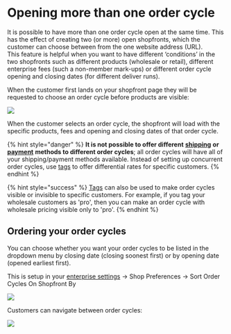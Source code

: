 # Opening more than one order cycle

It is possible to have more than one order cycle open at the same time. This has the effect of creating two \(or more\) open shopfronts, which the customer can choose between from the one website address \(URL\).   
This feature is helpful when you want to have different ‘conditions’ in the two shopfronts such as different products \(wholesale or retail\), different enterprise fees \(such a non-member mark-ups\) or different order cycle opening and closing dates \(for different deliver runs\).

When the customer first lands on your shopfront page they will be requested to choose an order cycle before products are visible:

![](../../../.gitbook/assets/chooseoc.jpg)

When the customer selects an order cycle, the shopfront will load with the specific products, fees and opening and closing dates of that order cycle.

{% hint style="danger" %}
**It is not possible to offer different** [**shipping**](../shipping-methods.md) **or** [**payment**](../payment-methods.md) **methods to different order cycles**; all order cycles will have all of your shipping/payment methods available.  Instead of setting up concurrent order cycles, use [tags](../customer-management-and-conditional-displays-prices/tags-and-tag-rules.md) to offer differential rates for specific  customers. 
{% endhint %}

{% hint style="success" %}
[Tags](../customer-management-and-conditional-displays-prices/tags-and-tag-rules.md) can also be used to make order cycles visible or invisible to specific customers. For example, if you tag your wholesale customers as 'pro', then you can make an order cycle with wholesale pricing visible only to 'pro'. 
{% endhint %}

## **Ordering your order cycles**

You can choose whether you want your order cycles to be listed in the dropdown menu by closing date \(closing soonest first\) or by opening date \(opened earliest first\). 

This is setup in your [enterprise settings](../../enterprise-profile/enterprise-settings.md) -&gt; Shop Preferences -&gt; Sort Order Cycles On Shopfront By

![](../../../.gitbook/assets/ordercyclesort.jpg)

Customers can navigate between order cycles:

![](../../../.gitbook/assets/chooseoc2.jpg)

